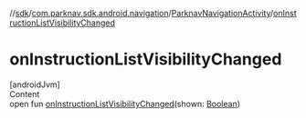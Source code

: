 //[sdk](../../../index.md)/[com.parknav.sdk.android.navigation](../index.md)/[ParknavNavigationActivity](index.md)/[onInstructionListVisibilityChanged](on-instruction-list-visibility-changed.md)



# onInstructionListVisibilityChanged  
[androidJvm]  
Content  
open fun [onInstructionListVisibilityChanged](on-instruction-list-visibility-changed.md)(shown: [Boolean](https://kotlinlang.org/api/latest/jvm/stdlib/kotlin/-boolean/index.html))  



